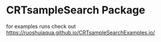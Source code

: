 # CRTsampleSearch Package 
for examples runs check out https://ruoshuiaqua.github.io/CRTsampleSearchExamples.io/
